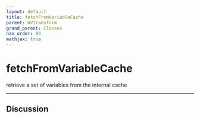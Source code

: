 ```yaml
---
layout: default
title: fetchFromVariableCache
parent: WVTransform
grand_parent: Classes
nav_order: 94
mathjax: true
---
```


#  fetchFromVariableCache

retrieve a set of variables from the internal cache


---

## Discussion

  

